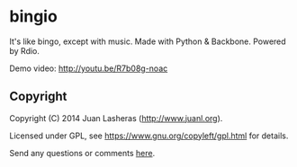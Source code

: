 bingio
======

It's like bingo, except with music. Made with Python & Backbone. Powered by Rdio.

Demo video: http://youtu.be/R7b08g-noac

Copyright
---------

Copyright (C) 2014 Juan Lasheras (http://www.juanl.org).

Licensed under GPL, see https://www.gnu.org/copyleft/gpl.html for details.

Send any questions or comments [here](http://twitter.com/jlas_).
